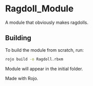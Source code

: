 # Ragdoll_Module
A module that obviously makes ragdolls.

## Building
To build the module from scratch, run:

```bash
rojo build -o Ragdoll.rbxm
```
Module will appear in the initial folder.

Made with Rojo.
